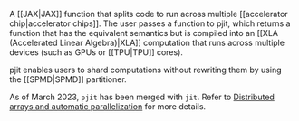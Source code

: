 
A [[JAX|JAX]] function that splits code to run across multiple
[[accelerator chip|accelerator chips]]. The user passes a function to pjit,
which returns a function that has the equivalent semantics but is compiled
into an [[XLA (Accelerated Linear Algebra)|XLA]] computation that runs across multiple devices
(such as GPUs or [[TPU|TPU]] cores).

pjit enables users to shard computations without rewriting them by using
the [[SPMD|SPMD]] partitioner.

As of March 2023, <code translate="no" dir="ltr">pjit</code> has been merged with <code translate="no" dir="ltr">jit</code>. Refer to
<a href="https://jax.readthedocs.io/en/latest/notebooks/Distributed_arrays_and_automatic_parallelization.html">Distributed arrays and automatic
parallelization</a>
for more details.

